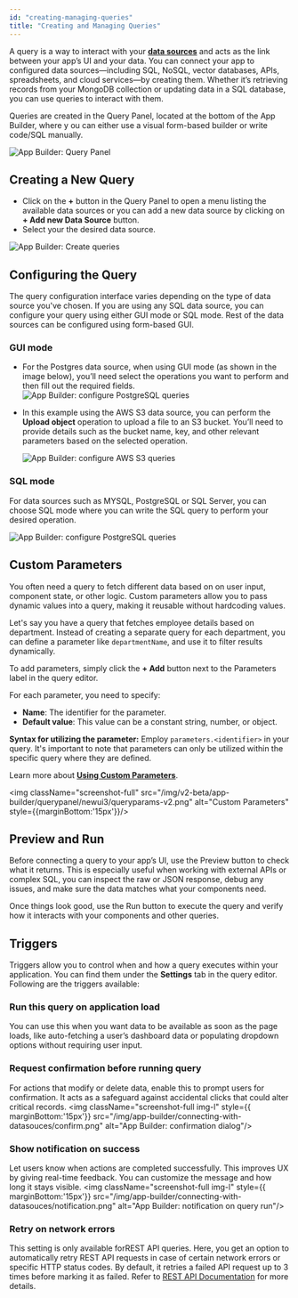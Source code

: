 ```yaml
---
id: "creating-managing-queries"
title: "Creating and Managing Queries"
---
```


A query is a way to interact with your **[data sources](/docs/data-sources/overview)** and acts as the link between your app’s UI and your data. You can connect your app to configured data sources—including SQL, NoSQL, vector databases, APIs, spreadsheets, and cloud services—by creating them. Whether it’s retrieving records from your MongoDB collection or updating data in a SQL database, you can use queries to interact with them.

Queries are created in the Query Panel, located at the bottom of the App Builder, where y ou can either use a visual form-based builder or write code/SQL manually.

<img className="screenshot-full img-full" src="/img/app-builder/connecting-with-datasouces/query-panel.png" alt="App Builder: Query Panel"/>


## Creating a New Query

- Click on the **+** button in the Query Panel to open a menu listing the available data sources or you can add a new data source by clicking on **+ Add new Data Source** button.
- Select your the desired data source.

<img className="screenshot-full img-s" src="/img/app-builder/connecting-with-datasouces/create-query.png" alt="App Builder: Create queries"/>

## Configuring the Query

The query configuration interface varies depending on the type of data source you've chosen. If you are using any SQL data source, you can configure your query using either GUI mode or SQL mode. Rest of the data sources can be configured using form-based GUI.

### GUI mode

- For the Postgres data source, when using GUI mode (as shown in the image below), you’ll need select the operations you want to perform and then fill out the required fields.
    <img className="screenshot-full img-full" src="/img/app-builder/connecting-with-datasouces/gui-mode.png" alt="App Builder: configure PostgreSQL queries"/>

- In this example using the AWS S3 data source, you can perform the **Upload object** operation to upload a file to an S3 bucket. You’ll need to provide details such as the bucket name, key, and other relevant parameters based on the selected operation.

    <img className="screenshot-full img-full" src="/img/app-builder/connecting-with-datasouces/aws-gui.png" alt="App Builder: configure AWS S3 queries"/>


### SQL mode

For data sources such as MYSQL, PostgreSQL or SQL Server, you can choose SQL mode where you can write the SQL query to perform your desired operation. 

<img className="screenshot-full img-full" src="/img/app-builder/connecting-with-datasouces/sql-mode.png" alt="App Builder: configure PostgreSQL queries"/>


<!-- ## JavaScript and Python queries

You can also create JavaScript or Python queries to manipulate your data from other queries, write business logic, or integrate third-party libraries. Learn more about them in **[Running JavaScript](/docs/data-sources/run-js)** and **[Running Python](/docs/data-sources/run-py)** documentation. -->

## Custom Parameters
You often need a query to fetch different data based on on user input, component state, or other logic. Custom parameters allow you to pass dynamic values into a query, making it reusable without hardcoding values.

Let's say you have a query that fetches employee details based on department. Instead of creating a separate query for each department, you can define a parameter like `departmentName`, and use it to filter results dynamically.

To add parameters, simply click the **+ Add** button next to the Parameters label in the query editor.

For each parameter, you need to specify:
- **Name**: The identifier for the parameter.
- **Default value**: This value can be a constant string, number, or object.

**Syntax for utilizing the parameter:** Employ `parameters.<identifier>` in your query. It's important to note that parameters can only be utilized within the specific query where they are defined.

Learn more about **[Using Custom Parameters](/docs/how-to/use-custom-parameters)**.

<img className="screenshot-full" src="/img/v2-beta/app-builder/querypanel/newui3/queryparams-v2.png" alt="Custom Parameters" style={{marginBottom:'15px'}}/>

## Preview and Run

Before connecting a query to your app’s UI, use the Preview button to check what it returns. This is especially useful when working with external APIs or complex SQL, you can inspect the raw or JSON response, debug any issues, and make sure the data matches what your components need.

Once things look good, use the Run button to execute the query and verify how it interacts with your components and other queries.

<!-- ##  Transformations

When working with real-world applications, the data you receive from APIs or databases often needs customization before displaying it in the components sometimes. You might want to show only certain fields, format timestamps, or map values into a specific data structure. That’s where Transformations come in.

For example, after fetching a list employees from an API for your application, you may only want to display the *id*, *name*, *status*, and *created_at* fields. You can transform the response with JavaScript (or Python), inside trasformation tab of the query to return just the data your component needs.

<img className="screenshot-full img-full" style={{ marginBottom:'15px'}} src="/img/app-builder/connecting-with-datasouces/transformation_.png" alt="App Builder: query transformations"/>

Refer to the **[Transformations](/transformations)** section to learn more about how to use Transformations in your queries.  -->

<!-- ## Events

Events let you trigger actions when a query runs successfully or fails. These actions are similar to the actions performed in components, but they're specifically tied to query execution outcomes. You can create the events under the **Settings** tab in the query editor.

Let’s say you have a form that updates a request using a query called *updateEmployeeDetail*. Once the update is successful, you probably want your app to refresh the data automatically so the user sees the latest changes. You can do this by triggering another query, like *getEmployees* in the onSuccess event of *updateEmployeeDetail*. This way, users don’t have to refresh the page or click another button to see updated information. 

<img className="screenshot-full img-full" style={{ marginBottom:'15px'}} src="/img/app-builder/connecting-with-datasouces/events.png" alt="App Builder: query events"/> -->

## Triggers

Triggers allow you to control when and how a query executes within your application. You can find them under the **Settings** tab in the query editor. Following are the triggers available:

### Run this query on application load 

You can use this when you want data to be available as soon as the page loads, like auto-fetching a user’s dashboard data or populating dropdown options without requiring user input.

### Request confirmation before running query 
For actions that modify or delete data, enable this to prompt users for confirmation. It acts as a safeguard against accidental clicks that could alter critical records.
     <img className="screenshot-full img-l" style={{ marginBottom:'15px'}} src="/img/app-builder/connecting-with-datasouces/confirm.png" alt="App Builder: confirmation dialog"/>

### Show notification on success 
Let users know when actions are completed successfully. This improves UX by giving real-time feedback. You can customize the message and how long it stays visible.
        <img className="screenshot-full img-l" style={{ marginBottom:'15px'}} src="/img/app-builder/connecting-with-datasouces/notification.png" alt="App Builder: notification on query run"/>
### Retry on network errors 
This setting is only available forREST API queries. Here, you get an option to automatically retry REST API requests in case of certain network errors or specific HTTP status codes. By default, it retries a failed API request up to 3 times before marking it as failed. Refer to [REST API Documentation](/docs/data-sources/restapi/querying-rest-api/#retry-on-network-errors) for more details.



